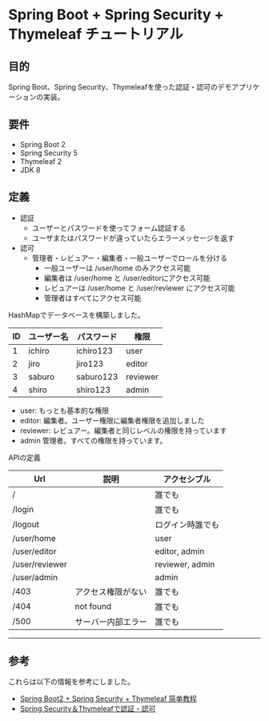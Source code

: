 # Spring Boot + Spring Security + Thymeleaf チュートリアル

## 目的
Spring Boot、Spring Security、Thymeleafを使った認証・認可のデモアプリケーションの実装。

## 要件
- Spring Boot 2
- Spring Security 5
- Thymeleaf 2
- JDK 8

## 定義

- 認証
  - ユーザーとパスワードを使ってフォーム認証する
  - ユーザまたはパスワードが違っていたらエラーメッセージを返す
- 認可
  - 管理者・レビュアー・編集者・一般ユーザーでロールを分ける
    - 一般ユーザーは /user/home のみアクセス可能
    - 編集者は /user/home と /user/editorにアクセス可能
    - レビュアーは /user/home と /user/reviewer にアクセス可能
    - 管理者はすべてにアクセス可能

HashMapでデータベースを構築しました。

| ID | ユーザー名  | パスワード   | 権限     |
| --- | ---------- | ---------- | -------- |
| 1  | ichiro     | ichiro123  | user     |
| 2  | jiro       | jiro123    | editor   |
| 3  | saburo     | saburo123  | reviewer |
| 4  | shiro      | shiro123   | admin    |

- user: もっとも基本的な権限
- editor: 編集者。ユーザー権限に編集者権限を追加しました
- reviewer: レビュアー。編集者と同じレベルの権限を持っています
- admin 管理者。すべての権限を持っています。

APIの定義

| Url            | 説明               | アクセシブル     |
| -------------- | ------------------ | ---------------- |
| /              |                    | 誰でも           |
| /login         |                    | 誰でも           |
| /logout        |                    | ログイン時誰でも |
| /user/home     |                    | user             |
| /user/editor   |                    | editor, admin    |
| /user/reviewer |                    | reviewer, admin  |
| /user/admin    |                    | admin            |
| /403           | アクセス権限がない | 誰でも           |
| /404           | not found          | 誰でも           |
| /500           | サーバー内部エラー | 誰でも           |

-----------------------------------------------------------
## 参考

これらは以下の情報を参考にしました。

- [Spring Boot2 + Spring Security + Thymeleaf 简单教程](https://www.inlighting.org/archives/spring-boot-security-thymeleaf)
- [Spring Security＆Thymeleafで認証・認可](https://qiita.com/gushernobindsme/items/dc97f80754b7d481a16a)


